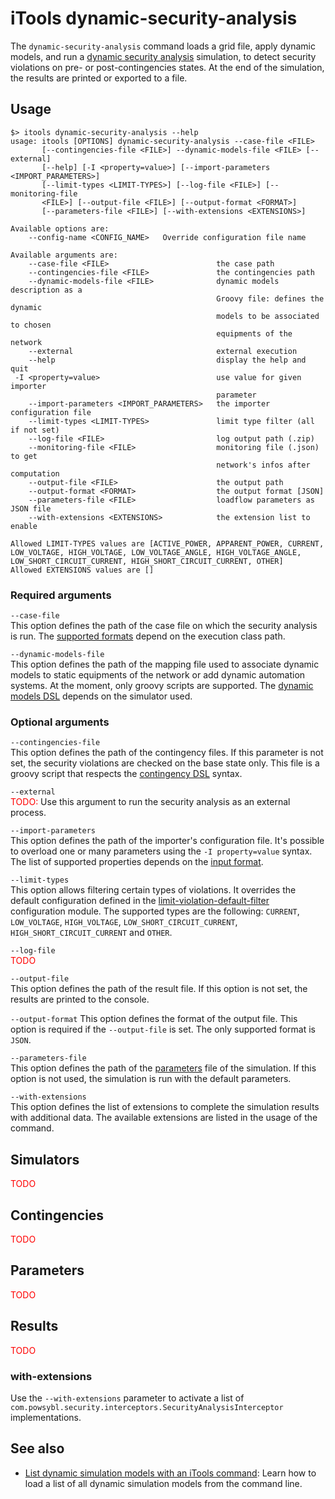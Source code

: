 # iTools dynamic-security-analysis

The `dynamic-security-analysis` command loads a grid file, apply dynamic models, and run a [dynamic security analysis](../../simulation/dynamic_security/index.md) simulation, to detect security violations on pre- or post-contingencies states. At the end of the simulation, the results are printed or exported to a file.

## Usage
```
$> itools dynamic-security-analysis --help
usage: itools [OPTIONS] dynamic-security-analysis --case-file <FILE>
       [--contingencies-file <FILE>] --dynamic-models-file <FILE> [--external]
       [--help] [-I <property=value>] [--import-parameters <IMPORT_PARAMETERS>]
       [--limit-types <LIMIT-TYPES>] [--log-file <FILE>] [--monitoring-file
       <FILE>] [--output-file <FILE>] [--output-format <FORMAT>]
       [--parameters-file <FILE>] [--with-extensions <EXTENSIONS>]

Available options are:
    --config-name <CONFIG_NAME>   Override configuration file name

Available arguments are:
    --case-file <FILE>                        the case path
    --contingencies-file <FILE>               the contingencies path
    --dynamic-models-file <FILE>              dynamic models description as a
                                              Groovy file: defines the dynamic
                                              models to be associated to chosen
                                              equipments of the network
    --external                                external execution
    --help                                    display the help and quit
 -I <property=value>                          use value for given importer
                                              parameter
    --import-parameters <IMPORT_PARAMETERS>   the importer configuration file
    --limit-types <LIMIT-TYPES>               limit type filter (all if not set)
    --log-file <FILE>                         log output path (.zip)
    --monitoring-file <FILE>                  monitoring file (.json) to get
                                              network's infos after computation
    --output-file <FILE>                      the output path
    --output-format <FORMAT>                  the output format [JSON]
    --parameters-file <FILE>                  loadflow parameters as JSON file
    --with-extensions <EXTENSIONS>            the extension list to enable

Allowed LIMIT-TYPES values are [ACTIVE_POWER, APPARENT_POWER, CURRENT,
LOW_VOLTAGE, HIGH_VOLTAGE, LOW_VOLTAGE_ANGLE, HIGH_VOLTAGE_ANGLE,
LOW_SHORT_CIRCUIT_CURRENT, HIGH_SHORT_CIRCUIT_CURRENT, OTHER]
Allowed EXTENSIONS values are []

```

### Required arguments

`--case-file`  
This option defines the path of the case file on which the security analysis is run. The [supported formats](../../grid_exchange_formats/index.md) depend on the execution class path.

`--dynamic-models-file`  
This option defines the path of the mapping file used to associate dynamic models to static equipments of the network or add dynamic automation systems. At the moment, only groovy scripts are supported. The [dynamic models DSL](../../simulation/dynamic/index.md#dynamic-models-mapping) depends on the simulator used.

### Optional arguments

`--contingencies-file`  
This option defines the path of the contingency files. If this parameter is not set, the security violations are checked on the base state only. This file is a groovy script that respects the [contingency DSL](../../simulation/security/contingency-dsl.md) syntax.

`--external`  
<span style="color: red">TODO:</span> Use this argument to run the security analysis as an external process.

`--import-parameters`  
This option defines the path of the importer's configuration file. It's possible to overload one or many parameters using the `-I property=value` syntax. The list of supported properties depends on the [input format](../../grid_exchange_formats/index.md).

`--limit-types`  
This option allows filtering certain types of violations. It overrides the default configuration defined in the [limit-violation-default-filter](../configuration/limit-violation-default-filter.md) configuration module. The supported types are the following: `CURRENT`, `LOW_VOLTAGE`, `HIGH_VOLTAGE`, `LOW_SHORT_CIRCUIT_CURRENT`, `HIGH_SHORT_CIRCUIT_CURRENT` and `OTHER`.

`--log-file`  
<span style="color: red">TODO</span>

`--output-file`  
This option defines the path of the result file. If this option is not set, the results are printed to the console.

`--output-format`
This option defines the format of the output file. This option is required if the `--output-file` is set. The only supported format is `JSON`.  

`--parameters-file`  
This option defines the path of the [parameters](#parameters) file of the simulation. If this option is not used, the simulation is run with the default parameters. 

`--with-extensions`  
This option defines the list of extensions to complete the simulation results with additional data. The available extensions are listed in the usage of the command.

## Simulators
<span style="color: red">TODO</span>

## Contingencies
<span style="color: red">TODO</span>

## Parameters
<span style="color: red">TODO</span>

## Results
<span style="color: red">TODO</span>

### with-extensions
Use the `--with-extensions` parameter to activate a list of `com.powsybl.security.interceptors.SecurityAnalysisInterceptor`
implementations.

## See also
- [List dynamic simulation models with an iTools command](../../user/itools/list-dynamic-simulation-models.md): Learn how to load a list of all dynamic simulation models from the command line.